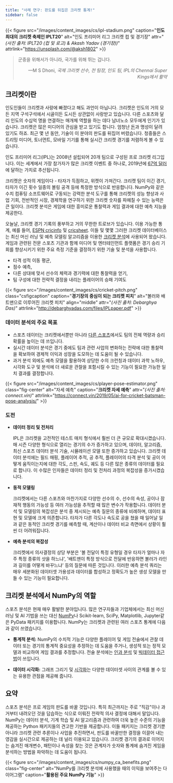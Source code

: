 ```yaml
---
title: "사례 연구: 판도를 뒤집은 크리켓 통계!"
sidebar: false
---
```


{{< figure src="/images/content_images/cs/ipl-stadium.png" caption="**인도 최대의 크리켓 축제인 IPLT20**" alt="인도 프리미어 리그 크리켓 컵 및 경기장" attr="*(사진 출처: IPLT20 (컵 및 로고) & Akash Yadav (경기장))*" attrlink="https://unsplash.com/@aksh1802" >}}

<blockquote cite="https://www.scoopwhoop.com/sports/ms-dhoni/">
    <p>군중을 위해서가 아니라, 국가를 위해 뛰는 겁니다.</p>
    <footer align="right">—M S Dhoni, <cite>국제 크리켓 선수, 전 팀장, 인도 팀, IPL의 Chennai Super Kings에서 활약</cite></footer>
</blockquote>

## 크리켓이란

인도인들이 크리켓과 사랑에 빠졌다고 해도 과언이 아닙니다. 크리켓은 인도의 거의 모든 지역 구석구석에서 시골이든 도시든 상관없이 사랑받고 있습니다. 다른 스포츠와 달리 인도의 수십억 명을 연결하는 매개체 역할을 하는 데다 남녀노소 모두에게 인기가 있습니다. 크리켓은 많은 미디어의 관심을 받고 있기도 합니다. 엄청난 [돈](https://www.statista.com/topics/4543/indian-premier-league-ipl/)과 명성이 달려 있기도 하죠. 최근 몇 년 동안, 기술이 이 분야의 판도를 뒤집어 버렸습니다. 청중들은 스트리밍 미디어, 토너먼트, 모바일 기기를 통해 실시간 크리켓 경기를 저렴하게 볼 수 있습니다.

인도 프리미어 리그(IPL)는 2008년 설립되어 20개 팀으로 구성된 프로 크리켓 리그입니다. 이는 세계에서 가장 참가자가 많은 크리켓 이벤트 중 하나로, 2019년에 [67억 달러](https://en.wikipedia.org/wiki/Indian_Premier_League)에 달하는 가치로 추산됩니다.

크리켓은 숫자의 게임이다 - 타자가 득점하고, 위켓이 가져간다. 크리켓 팀이 이긴 경기, 타자가 이긴 횟수 일종의 볼링 공격 등에 특정한 방식으로 반응합니다. NumPy와 같은 수치 컴퓨팅 소프트웨어로 구동되는 강력한 분석 도구를 통해 크리켓의 성능 향상과 사업 기회, 전반적인 시장, 경제학을 연구하기 위한 크리켓 숫자를 파헤칠 수 있는 능력은 큰 일이다. 크리켓 분석은 게임에 대한 흥미로운 통찰력과 게임 결과에 대한 예측 지능을 제공한다.

오늘날, 크리켓 경기 기록의 풍부하고 거의 무한한 트로브가 있습니다. 이용 가능한 통계, 예를 들어, [ ESPN cricinfo](https://stats.espncricinfo.com/ci/engine/stats/index.html) 및 [cricsheet](https://cricsheet.org). 이들 및 몇몇 그러한 크리켓 데이터베이스는 최신 머신 러닝 및 예측 모델링 알고리즘을 이용한 [크리켓 분석](https://www.researchgate.net/publication/336886516_Data_visualization_and_toss_related_analysis_of_IPL_teams_and_batsmen_performances)에 사용되어 왔습니다. 게임과 관련된 전문 스포츠 기관과 함께 미디어 및 엔터테인먼트 플랫폼은 경기 승리 기회를 향상시키기 위한 주요 측정 기준을 결정하기 위한 기술 및 분석을 사용합니다.

* 타격 성적 이동 평균,
* 점수 예측,
* 다른 상대에 맞서 선수의 체력과 경기력에 대한 통찰력을 얻기,
* 팀 구성에 대한 전략적 결정을 내리는 플레이어의 승패 기여도

{{< figure src="/images/content_images/cs/cricket-pitch.png" class="csfigcaption" caption="**경기장의 중심이 되는 크리켓 피치**" alt="볼러와 배트맨으로 이루어진 크리켓 피치" align="middle" attr="*(사진 출처: Debarghya Das)*" attrlink="http://debarghyadas.com/files/IPLpaper.pdf" >}}

### 데이터 분석의 주요 목표

* 스포츠 데이터는 크리켓에서뿐만 아니라 [다른 스포츠](https://adtmag.com/blogs/dev-watch/2017/07/sports-analytics.aspx)에서도 팀의 전체 역량과 승리 확률을 높이는 데 쓰입니다.
* 실시간 데이터 분석은 경기 중에도 팀과 관련 사업의 변화하는 전략에 대한 통찰력을 확보하여 경제적 이익과 성장을 도모하는 데 도움이 될 수 있습니다.
* 과거 분석 외에도 예측 모델을 활용하여 상당한 수의 크런칭과 데이터 과학 노하우, 시각화 도구 및 분석에 더 새로운 관찰을 포함시킬 수 있는 기능이 필요한 가능한 일치 결과를 결정합니다.

{{< figure src="/images/content_images/cs/player-pose-estimator.png" class="fig-center" alt="자세 예측" caption="**크리켓 자세 예측**" attr="*(사진 출처: connect.vin)*" attrlink="https://connect.vin/2019/05/ai-for-cricket-batsman-pose-analysis/" >}}

### 도전

* **데이터 정리 및 전처리**

  IPL은 크리켓을 고전적인 테스트 매치 형식에서 훨씬 더 큰 규모로 확대시켰습니다. 매 시즌 다양한 형식으로 열리는 경기의 수가 증가하고 있으며, 데이터, 알고리즘, 최신 스포츠 데이터 분석 기술, 시뮬레이션 모델 또한 증가하고 있습니다. 크리켓 데이터 분석에는 필드 매핑, 플레이어 추적, 공 추적, 플레이어의 타격 분석 및 공이 어떻게 움직이는지에 대한 각도, 스핀, 속도, 궤도 등 다른 많은 종류의 데이터를 필요로 합니다. 이 수많은 인자들은 데이터 정리 및 전처리 과정의 복잡성을 증가시켰습니다.

* **동적 모델링**

  크리켓에서는 다른 스포츠와 마찬가지로 다양한 선수의 수, 선수의 속성, 공이나 잠재적 행동의 가능성 등 여러 가능성을 추적할 때 많은 변수가 작용합니다. 데이터 분석 및 모델링의 복잡성은 분석 중 제시되는 예측 질문의 종류에 비례하며, 데이터 표현 및 모델에 크게 의존합니다. 타자가 다른 각도나 속도로 공을 쳤을 때 일어날 일과 같은 동적인 크리켓 경기를 예측할 때, 계산이나 데이터 비교 측면에서 상황이 훨씬 더 어려워집니다.

* **예측 분석의 복잡성**

  크리켓에서 의사결정의 상당 부분은 '볼 전달이 특정 유형일 경우 타자가 얼마나 자주 특정 종류의 샷을 하느냐', '배트맨이 특정 방식으로 전달에 반응하면 볼러가 라인과 길이를 어떻게 바꾸느냐' 등의 질문에 따른 것입니다. 이러한 예측 분석 쿼리는 매우 세분화된 데이터셋 가용성과 데이터를 합성하고 정확도가 높은 생성 모델을 만들 수 있는 기능이 필요합니다.

## 크리켓 분석에서 NumPy의 역할

스포츠 분석은 현재 매우 활발한 분야입니다. 많은 연구자들과 기업체에서는 최신 머신러닝 및 AI 기법을 쓰는 대신 [NumPy](https://adtmag.com/blogs/dev-watch/2017/07/sports-analytics.aspx)나 Scikit-learn, SciPy, Matplotlib, Jupyter같은 PyData 패키지를 이용합니다.  NumPy는 크리켓과 관련된 여러 스포츠 통계에 다음과 같이 쓰였습니다.

* **통계적 분석:** NumPy의 수치적 기능은 다양한 플레이어 및 게임 전술에서 관찰 데이터 또는 경기의 통계적 중요성을 추정하는 데 도움을 주거나, 생성적 또는 정적 모델과 비교하여 게임 결과를 추정합니다. 전술 분석에는 [인과 분석](https://amplitude.com/blog/2017/01/19/causation-correlation) 및 [빅데이터 접근법](https://www.ncbi.nlm.nih.gov/pmc/articles/PMC4996805/)이 쓰입니다.

* **데이터 시각화:** 그래프 그리기 및 [시각화](https://towardsdatascience.com/advanced-sports-visualization-with-pandas-matplotlib-and-seaborn-9c16df80a81b)는 다양한 데이터셋 사이의 관계를 볼 수 있는 유용한 관점을 제공해 줍니다.

## 요약

스포츠 분석은 프로 게임의 판도를 바꿀 것입니다. 특히 최근까지는 주로 "직감"이나 과거부터 내려오던 것을 답습하는 식으로 이뤄진 전략적 의사 결정에 대해서 말입니다. NumPy는 데이터 분석, 기계 학습 및 AI 알고리즘과 관련하여 더욱 높은 수준의 기능을 제공하는 Python 패키지들의 견고한 기반을 제공합니다. 이들 패키지는 크리켓 경기뿐 아니라 크리켓 관련 추론이나 사업을 추진하면서, 판도를 바꿀만한 결정을 이끌어 내는 영감을 실시간으로 제공하는 데 널리 이용되고 있습니다. 크리켓 경기의 결과로 이어지는 숨겨진 매개변수, 패턴이나 속성을 찾는 것은 관계자가 숫자와 통계에 숨겨진 게임을 분석하는 방법을 파악하는 데 도움이 됩니다.

{{< figure src="/images/content_images/cs/numpy_ca_benefits.png" class="fig-center" alt="NumPy를 크리켓 분석에 사용했을 때의 이익을 보여주는 다이어그램" caption="**활용된 주요 NumPy 기능**" >}}
